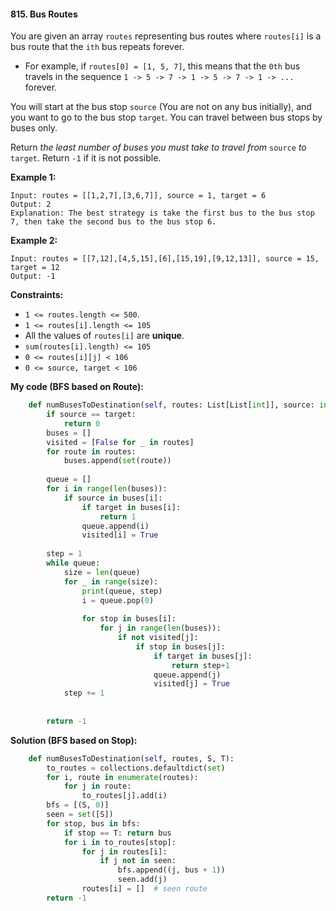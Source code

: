 #### 815. Bus Routes

You are given an array `routes` representing bus routes where `routes[i]` is a bus route that the `ith` bus repeats forever.

- For example, if `routes[0] = [1, 5, 7]`, this means that the `0th` bus travels in the sequence `1 -> 5 -> 7 -> 1 -> 5 -> 7 -> 1 -> ...` forever.

You will start at the bus stop `source` (You are not on any bus initially), and you want to go to the bus stop `target`. You can travel between bus stops by buses only.

Return *the least number of buses you must take to travel from* `source` *to* `target`. Return `-1` if it is not possible.

**Example 1:**

```
Input: routes = [[1,2,7],[3,6,7]], source = 1, target = 6
Output: 2
Explanation: The best strategy is take the first bus to the bus stop 7, then take the second bus to the bus stop 6.
```

**Example 2:**

```
Input: routes = [[7,12],[4,5,15],[6],[15,19],[9,12,13]], source = 15, target = 12
Output: -1
```

**Constraints:**

- `1 <= routes.length <= 500`.
- `1 <= routes[i].length <= 105`
- All the values of `routes[i]` are **unique**.
- `sum(routes[i].length) <= 105`
- `0 <= routes[i][j] < 106`
- `0 <= source, target < 106`



**My code (BFS based on Route):**

```python
    def numBusesToDestination(self, routes: List[List[int]], source: int, target: int) -> int:
        if source == target:
            return 0
        buses = []
        visited = [False for _ in routes]
        for route in routes:
            buses.append(set(route))
            
        queue = []
        for i in range(len(buses)):
            if source in buses[i]:
                if target in buses[i]:
                    return 1
                queue.append(i)
                visited[i] = True
                
        step = 1
        while queue:
            size = len(queue)
            for _ in range(size):
                print(queue, step)
                i = queue.pop(0)
                
                for stop in buses[i]:
                    for j in range(len(buses)):
                        if not visited[j]:
                            if stop in buses[j]:
                                if target in buses[j]:
                                    return step+1
                                queue.append(j)
                                visited[j] = True
            step += 1
                
                
        return -1
```

**Solution (BFS based on Stop):**

```python
    def numBusesToDestination(self, routes, S, T):
        to_routes = collections.defaultdict(set)
        for i, route in enumerate(routes):
            for j in route:
                to_routes[j].add(i)
        bfs = [(S, 0)]
        seen = set([S])
        for stop, bus in bfs:
            if stop == T: return bus
            for i in to_routes[stop]:
                for j in routes[i]:
                    if j not in seen:
                        bfs.append((j, bus + 1))
                        seen.add(j)
                routes[i] = []  # seen route
        return -1
```

